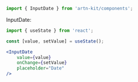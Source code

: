 ```jsx static
import { InputDate } from 'artn-kit/components';
```

InputDate:
```jsx
import { useState } from 'react';

const [value, setValue] = useState();

<InputDate
    value={value}
    onChange={setValue}
    placeholder="Date"
/>
```
